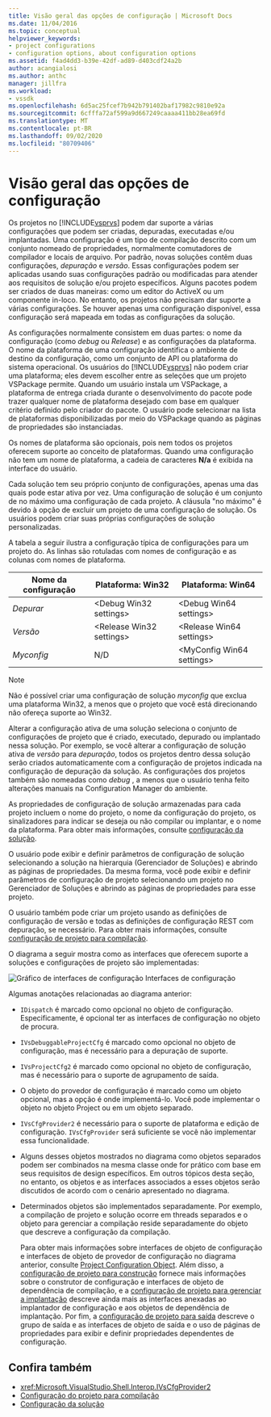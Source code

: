 ```yaml
---
title: Visão geral das opções de configuração | Microsoft Docs
ms.date: 11/04/2016
ms.topic: conceptual
helpviewer_keywords:
- project configurations
- configuration options, about configuration options
ms.assetid: f4ad4dd3-b39e-42df-ad89-d403cdf24a2b
author: acangialosi
ms.author: anthc
manager: jillfra
ms.workload:
- vssdk
ms.openlocfilehash: 6d5ac25fcef7b942b791402baf17982c9810e92a
ms.sourcegitcommit: 6cfffa72af599a9d667249caaaa411bb28ea69fd
ms.translationtype: MT
ms.contentlocale: pt-BR
ms.lasthandoff: 09/02/2020
ms.locfileid: "80709406"
---
```

# <a name="configuration-options-overview"></a>Visão geral das opções de configuração
Os projetos no [!INCLUDE[vsprvs](../../code-quality/includes/vsprvs_md.md)] podem dar suporte a várias configurações que podem ser criadas, depuradas, executadas e/ou implantadas. Uma configuração é um tipo de compilação descrito com um conjunto nomeado de propriedades, normalmente comutadores de compilador e locais de arquivo. Por padrão, novas soluções contêm duas configurações, *depuração* e *versão*. Essas configurações podem ser aplicadas usando suas configurações padrão ou modificadas para atender aos requisitos de solução e/ou projeto específicos. Alguns pacotes podem ser criados de duas maneiras: como um editor do ActiveX ou um componente in-loco. No entanto, os projetos não precisam dar suporte a várias configurações. Se houver apenas uma configuração disponível, essa configuração será mapeada em todas as configurações da solução.

 As configurações normalmente consistem em duas partes: o nome da configuração (como *debug* ou *Release*) e as configurações da plataforma. O nome da plataforma de uma configuração identifica o ambiente de destino da configuração, como um conjunto de API ou plataforma do sistema operacional. Os usuários do [!INCLUDE[vsprvs](../../code-quality/includes/vsprvs_md.md)] não podem criar uma plataforma; eles devem escolher entre as seleções que um projeto VSPackage permite. Quando um usuário instala um VSPackage, a plataforma de entrega criada durante o desenvolvimento do pacote pode trazer qualquer nome de plataforma desejado com base em qualquer critério definido pelo criador do pacote. O usuário pode selecionar na lista de plataformas disponibilizadas por meio do VSPackage quando as páginas de propriedades são instanciadas.

 Os nomes de plataforma são opcionais, pois nem todos os projetos oferecem suporte ao conceito de plataformas. Quando uma configuração não tem um nome de plataforma, a cadeia de caracteres **N/a** é exibida na interface do usuário.

 Cada solução tem seu próprio conjunto de configurações, apenas uma das quais pode estar ativa por vez. Uma configuração de solução é um conjunto de no máximo uma configuração de cada projeto. A cláusula "no máximo" é devido à opção de excluir um projeto de uma configuração de solução. Os usuários podem criar suas próprias configurações de solução personalizadas.

 A tabela a seguir ilustra a configuração típica de configurações para um projeto do. As linhas são rotuladas com nomes de configuração e as colunas com nomes de plataforma.

|Nome da configuração|Plataforma: Win32|Plataforma: Win64|
|------------------------|----------------------|----------------------|
|*Depurar*|\<Debug Win32 settings>|\<Debug Win64 settings>|
|*Versão*|\<Release Win32 settings>|\<Release Win64 settings>|
|*Myconfig*|N/D|\<MyConfig Win64 settings>|

> [!NOTE]
> Não é possível criar uma configuração de solução *myconfig* que exclua uma plataforma Win32, a menos que o projeto que você está direcionando não ofereça suporte ao Win32.

 Alterar a configuração ativa de uma solução seleciona o conjunto de configurações de projeto que é criado, executado, depurado ou implantado nessa solução. Por exemplo, se você alterar a configuração de solução ativa de *versão* para *depuração*, todos os projetos dentro dessa solução serão criados automaticamente com a configuração de projetos indicada na configuração de depuração da solução. As configurações dos projetos também são nomeadas como *debug* , a menos que o usuário tenha feito alterações manuais na Configuration Manager do ambiente.

 As propriedades de configuração de solução armazenadas para cada projeto incluem o nome do projeto, o nome da configuração do projeto, os sinalizadores para indicar se deseja ou não compilar ou implantar, e o nome da plataforma. Para obter mais informações, consulte [configuração da solução](../../extensibility/internals/solution-configuration.md).

 O usuário pode exibir e definir parâmetros de configuração de solução selecionando a solução na hierarquia (Gerenciador de Soluções) e abrindo as páginas de propriedades. Da mesma forma, você pode exibir e definir parâmetros de configuração de projeto selecionando um projeto no Gerenciador de Soluções e abrindo as páginas de propriedades para esse projeto.

 O usuário também pode criar um projeto usando as definições de configuração de versão e todas as definições de configuração REST com depuração, se necessário. Para obter mais informações, consulte [configuração de projeto para compilação](../../extensibility/internals/project-configuration-for-building.md).

 O diagrama a seguir mostra como as interfaces que oferecem suporte a soluções e configurações de projeto são implementadas:

 ![Gráfico de interfaces de configuração](../../extensibility/internals/media/vsconfiginterfaces.gif "vsConfigInterfaces") Interfaces de configuração

 Algumas anotações relacionadas ao diagrama anterior:

- `IDispatch` é marcado como opcional no objeto de configuração. Especificamente, é opcional ter as interfaces de configuração no objeto de procura.

- `IVsDebuggableProjectCfg` é marcado como opcional no objeto de configuração, mas é necessário para a depuração de suporte.

- `IVsProjectCfg2` é marcado como opcional no objeto de configuração, mas é necessário para o suporte de agrupamento de saída.

- O objeto do provedor de configuração é marcado como um objeto opcional, mas a opção é onde implementá-lo. Você pode implementar o objeto no objeto Project ou em um objeto separado.

- `IVsCfgProvider2` é necessário para o suporte de plataforma e edição de configuração. `IVsCfgProvider` será suficiente se você não implementar essa funcionalidade.

- Alguns desses objetos mostrados no diagrama como objetos separados podem ser combinados na mesma classe onde for prático com base em seus requisitos de design específicos. Em outros tópicos desta seção, no entanto, os objetos e as interfaces associados a esses objetos serão discutidos de acordo com o cenário apresentado no diagrama.

- Determinados objetos são implementados separadamente. Por exemplo, a compilação de projeto e solução ocorre em threads separados e o objeto para gerenciar a compilação reside separadamente do objeto que descreve a configuração da compilação.

  Para obter mais informações sobre interfaces de objeto de configuração e interfaces de objeto de provedor de configuração no diagrama anterior, consulte [Project Configuration Object](../../extensibility/internals/project-configuration-object.md). Além disso, a [configuração de projeto para construção](../../extensibility/internals/project-configuration-for-building.md) fornece mais informações sobre o construtor de configuração e interfaces de objeto de dependência de compilação, e a [configuração de projeto para gerenciar a implantação](../../extensibility/internals/project-configuration-for-managing-deployment.md) descreve ainda mais as interfaces anexadas ao implantador de configuração e aos objetos de dependência de implantação. Por fim, a [configuração de projeto para saída](../../extensibility/internals/project-configuration-for-output.md) descreve o grupo de saída e as interfaces de objeto de saída e o uso de páginas de propriedades para exibir e definir propriedades dependentes de configuração.

## <a name="see-also"></a>Confira também
- <xref:Microsoft.VisualStudio.Shell.Interop.IVsCfgProvider2>
- [Configuração do projeto para compilação](../../extensibility/internals/project-configuration-for-building.md)
- [Configuração da solução](../../extensibility/internals/solution-configuration.md)
